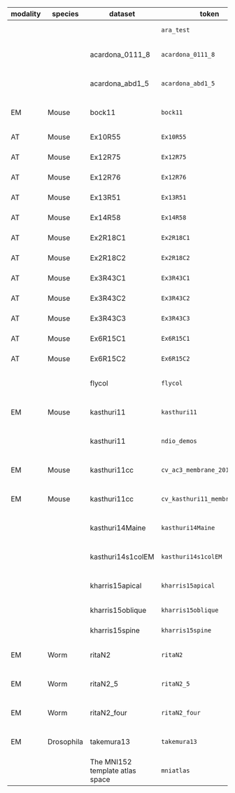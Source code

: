 | modality|species|dataset|token|resolution|image_size|reference |
| -----|-----|-----|-----|-----|-----|----- |
| |||`ara_test`||456 x 320 x 528| |
| ||acardona_0111_8|`acardona_0111_8`||32768 x 32768 x 4840| |
| ||acardona_abd1_5|`acardona_abd1_5`||24576 x 24576 x 461| |
| EM|Mouse|bock11|`bock11`|4 4 45 nm|135424 x 119808 x 4156|[nature.com/nature/journal/v47...](http://www.nature.com/nature/journal/v471/n7337/full/nature09802.html) |
| AT|Mouse|Ex10R55|`Ex10R55`|100 100 70 nm|3409 x 3337 x 70|[nature.com/articles/sdata2014...](http://www.nature.com/articles/sdata201446) |
| AT|Mouse|Ex12R75|`Ex12R75`|100 100 70 nm|5491 x 4749 x 35|[nature.com/articles/sdata2014...](http://www.nature.com/articles/sdata201446) |
| AT|Mouse|Ex12R76|`Ex12R76`|100 100 70 nm|5979 x 4872 x 37|[nature.com/articles/sdata2014...](http://www.nature.com/articles/sdata201446) |
| AT|Mouse|Ex13R51|`Ex13R51`|100 100 70 nm|5184 x 5840 x 30|[nature.com/articles/sdata2014...](http://www.nature.com/articles/sdata201446) |
| AT|Mouse|Ex14R58|`Ex14R58`|100 100 70 nm|4750 x 3410 x 41|[nature.com/articles/sdata2014...](http://www.nature.com/articles/sdata201446) |
| AT|Mouse|Ex2R18C1|`Ex2R18C1`|100 100 70 nm|2106 x 3236 x 42|[nature.com/articles/sdata2014...](http://www.nature.com/articles/sdata201446) |
| AT|Mouse|Ex2R18C2|`Ex2R18C2`|100 100 70 nm|1970 x 3175 x 42|[nature.com/articles/sdata2014...](http://www.nature.com/articles/sdata201446) |
| AT|Mouse|Ex3R43C1|`Ex3R43C1`|100 100 70 nm|2101 x 3223 x 69|[nature.com/articles/sdata2014...](http://www.nature.com/articles/sdata201446) |
| AT|Mouse|Ex3R43C2|`Ex3R43C2`|100 100 70 nm|1971 x 3164 x 69|[nature.com/articles/sdata2014...](http://www.nature.com/articles/sdata201446) |
| AT|Mouse|Ex3R43C3|`Ex3R43C3`|100 100 70 nm|1989 x 3252 x 69|[nature.com/articles/sdata2014...](http://www.nature.com/articles/sdata201446) |
| AT|Mouse|Ex6R15C1|`Ex6R15C1`|100 100 70 nm|3208 x 3581 x 30|[nature.com/articles/sdata2014...](http://www.nature.com/articles/sdata201446) |
| AT|Mouse|Ex6R15C2|`Ex6R15C2`|100 100 70 nm|3233 x 3636 x 30|[nature.com/articles/sdata2014...](http://www.nature.com/articles/sdata201446) |
| ||flycol|`flycol`||2000 x 2000 x 6240| |
| EM|Mouse|kasthuri11|`kasthuri11`|3 3 30 nm|21504 x 26624 x 1850|[sciencedirect.com/science/art...](http://www.sciencedirect.com/science/article/pii/S0092867415008247) |
| ||kasthuri11|`ndio_demos`||21504 x 26624 x 1850| |
| EM|Mouse|kasthuri11cc|`cv_ac3_membrane_2014`|3 3 30 nm|21504 x 26624 x 1850|[sciencedirect.com/science/art...](http://www.sciencedirect.com/science/article/pii/S0092867415008247) |
| EM|Mouse|kasthuri11cc|`cv_kasthuri11_membrane_2014`|3 3 30 nm|21504 x 26624 x 1850|[sciencedirect.com/science/art...](http://www.sciencedirect.com/science/article/pii/S0092867415008247) |
| ||kasthuri14Maine|`kasthuri14Maine`||6144 x 6144 x 2042| |
| ||kasthuri14s1colEM|`kasthuri14s1colEM`||49152 x 32768 x 254| |
| ||kharris15apical|`kharris15apical`||8192 x 8192 x 194| |
| ||kharris15oblique|`kharris15oblique`||8192 x 8192 x 91| |
| ||kharris15spine|`kharris15spine`||9000 x 9000 x 89| |
| EM|Worm|ritaN2|`ritaN2`|5 5 60 nm|13101 x 14378 x 1199|[wormatlas.org/ver1/MoW_built0...](http://www.wormatlas.org/ver1/MoW_built0.92/toc.html) |
| EM|Worm|ritaN2_5|`ritaN2_5`|5 5 60 nm|37379 x 25986 x 743|[wormatlas.org/ver1/MoW_built0...](http://www.wormatlas.org/ver1/MoW_built0.92/toc.html) |
| EM|Worm|ritaN2_four|`ritaN2_four`|5 5 60 nm|28381 x 24234 x 322|[wormatlas.org/ver1/MoW_built0...](http://www.wormatlas.org/ver1/MoW_built0.92/toc.html) |
| EM|Drosophila|takemura13|`takemura13`||12000 x 12000 x 1460|[nature.com/nature/journal/v50...](http://www.nature.com/nature/journal/v500/n7461/full/nature12450.html#/semi-automated-connectome-reconstruction) |
| ||The MNI152 template atlas space|`mniatlas`||182 x 218 x 182| |
